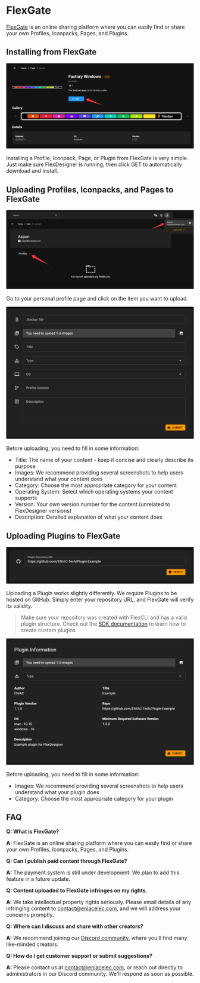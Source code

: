 # FlexGate

[FlexGate](https://flexgate.enilinx.com/) is an online sharing platform where you can easily find or share your own Profiles, Iconpacks, Pages, and Plugins.

## Installing from FlexGate

![1744946445046](image/flexgate/1744946445046.png)

Installing a Profile, Iconpack, Page, or Plugin from FlexGate is very simple. Just make sure FlexDesigner is running, then click GET to automatically download and install.

## Uploading Profiles, Iconpacks, and Pages to FlexGate

![1744946552525](image/flexgate/1744946552525.png)

Go to your personal profile page and click on the item you want to upload.

![1744946938052](image/flexgate/1744946938052.png)

Before uploading, you need to fill in some information:

- Title: The name of your content - keep it concise and clearly describe its purpose
- Images: We recommend providing several screenshots to help users understand what your content does
- Category: Choose the most appropriate category for your content
- Operating System: Select which operating systems your content supports
- Version: Your own version number for the content (unrelated to FlexDesigner versions)
- Description: Detailed explanation of what your content does

## Uploading Plugins to FlexGate

![1744946820834](image/flexgate/1744946820834.png)

Uploading a Plugin works slightly differently. We require Plugins to be hosted on GitHub. Simply enter your repository URL, and FlexGate will verify its validity.

> Make sure your repository was created with FlexCLI and has a valid plugin structure. Check out the [SDK documentation](../sdk/index.rst) to learn how to create custom plugins

![1744946889859](image/flexgate/1744946889859.png)

Before uploading, you need to fill in some information:

- Images: We recommend providing several screenshots to help users understand what your plugin does
- Category: Choose the most appropriate category for your plugin

## FAQ
**Q: What is FlexGate?**

**A:** FlexGate is an online sharing platform where you can easily find or share your own Profiles, Iconpacks, Pages, and Plugins.

**Q: Can I publish paid content through FlexGate?**

**A:** The payment system is still under development. We plan to add this feature in a future update.

**Q: Content uploaded to FlexGate infringes on my rights.**

**A:** We take intellectual property rights seriously. Please email details of any infringing content to contact@eniacelec.com, and we will address your concerns promptly.

**Q: Where can I discuss and share with other creators?**

**A:** We recommend joining our [Discord community](https://discord.com/invite/7STSjmBpKT), where you'll find many like-minded creators.

**Q: How do I get customer support or submit suggestions?**

**A:** Please contact us at contact@eniacelec.com, or reach out directly to administrators in our Discord community. We'll respond as soon as possible.
